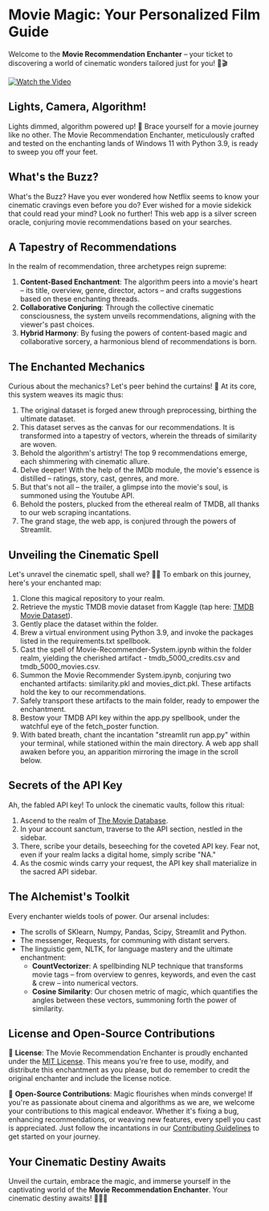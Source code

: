 # Movie Magic: Your Personalized Film Guide

Welcome to the **Movie Recommendation Enchanter** – your ticket to discovering a world of cinematic wonders tailored just for you! 🍿🎬

[![Watch the Video](https://your-video-thumbnail-url-here.jpg)](https://www.kapwing.com/videos/64e904e752f0f2001e280d94)

## Lights, Camera, Algorithm!

Lights dimmed, algorithm powered up! 🌟 Brace yourself for a movie journey like no other. The Movie Recommendation Enchanter, meticulously crafted and tested on the enchanting lands of Windows 11 with Python 3.9, is ready to sweep you off your feet.

## What's the Buzz?

What's the Buzz?
Have you ever wondered how Netflix seems to know your cinematic cravings even before you do? Ever wished for a movie sidekick that could read your mind? Look no further! This web app is a silver screen oracle, conjuring movie recommendations based on your searches.


## A Tapestry of Recommendations

In the realm of recommendation, three archetypes reign supreme:

1. **Content-Based Enchantment**: The algorithm peers into a movie's heart – its title, overview, genre, director, actors – and crafts suggestions based on these enchanting threads.
2. **Collaborative Conjuring**: Through the collective cinematic consciousness, the system unveils recommendations, aligning with the viewer's past choices.
3. **Hybrid Harmony**: By fusing the powers of content-based magic and collaborative sorcery, a harmonious blend of recommendations is born.


## The Enchanted Mechanics

Curious about the mechanics? Let's peer behind the curtains! 🧐 At its core, this system weaves its magic thus:

1. The original dataset is forged anew through preprocessing, birthing the ultimate dataset.
2. This dataset serves as the canvas for our recommendations. It is transformed into a tapestry of vectors, wherein the threads of similarity are woven.
3. Behold the algorithm's artistry! The top 9 recommendations emerge, each shimmering with cinematic allure.
4. Delve deeper! With the help of the IMDb module, the movie's essence is distilled – ratings, story, cast, genres, and more.
5. But that's not all – the trailer, a glimpse into the movie's soul, is summoned using the Youtube API.
6. Behold the posters, plucked from the ethereal realm of TMDB, all thanks to our web scraping incantations.
7. The grand stage, the web app, is conjured through the powers of Streamlit.


## Unveiling the Cinematic Spell

Let's unravel the cinematic spell, shall we? 🧙‍♂️ To embark on this journey, here's your enchanted map:

1. Clone this magical repository to your realm.
2. Retrieve the mystic TMDB movie dataset from Kaggle (tap here: [TMDB Movie Dataset](https://www.kaggle.com/tmdb/tmdb-movie-metadata)).
3. Gently place the dataset within the folder.
4. Brew a virtual environment using Python 3.9, and invoke the packages listed in the requirements.txt spellbook.
5. Cast the spell of Movie-Recommender-System.ipynb within the folder realm, yielding the cherished artifact - tmdb_5000_credits.csv and tmdb_5000_movies.csv.
6. Summon the Movie Recommender System.ipynb, conjuring two enchanted artifacts: similarity.pkl and movies_dict.pkl. These artifacts hold the key to our recommendations.
7. Safely transport these artifacts to the main folder, ready to empower the enchantment.
8. Bestow your TMDB API key within the app.py spellbook, under the watchful eye of the fetch_poster function.
9. With bated breath, chant the incantation "streamlit run app.py" within your terminal, while stationed within the main directory. A web app shall awaken before you, an apparition mirroring the image in the scroll below.

## Secrets of the API Key

Ah, the fabled API key! To unlock the cinematic vaults, follow this ritual:

1. Ascend to the realm of [The Movie Database](https://www.themoviedb.org/).
2. In your account sanctum, traverse to the API section, nestled in the sidebar.
3. There, scribe your details, beseeching for the coveted API key. Fear not, even if your realm lacks a digital home, simply scribe "NA."
4. As the cosmic winds carry your request, the API key shall materialize in the sacred API sidebar.


## The Alchemist's Toolkit

Every enchanter wields tools of power. Our arsenal includes:

- The scrolls of SKlearn, Numpy, Pandas, Scipy, Streamlit and Python.
- The messenger, Requests, for communing with distant servers.
- The linguistic gem, NLTK, for language mastery and the ultimate enchantment:
  - **CountVectorizer**: A spellbinding NLP technique that transforms movie tags – from overview to genres, keywords, and even the cast & crew – into numerical vectors.
  - **Cosine Similarity**: Our chosen metric of magic, which quantifies the angles between these vectors, summoning forth the power of similarity.


## License and Open-Source Contributions

📜 **License**: The Movie Recommendation Enchanter is proudly enchanted under the [MIT License](LICENSE). This means you're free to use, modify, and distribute this enchantment as you please, but do remember to credit the original enchanter and include the license notice.

🤝 **Open-Source Contributions**: Magic flourishes when minds converge! If you're as passionate about cinema and algorithms as we are, we welcome your contributions to this magical endeavor. Whether it's fixing a bug, enhancing recommendations, or weaving new features, every spell you cast is appreciated. Just follow the incantations in our [Contributing Guidelines](CONTRIBUTING.md) to get started on your journey.

## Your Cinematic Destiny Awaits

Unveil the curtain, embrace the magic, and immerse yourself in the captivating world of the **Movie Recommendation Enchanter**. Your cinematic destiny awaits! 🌌🎥🔮
